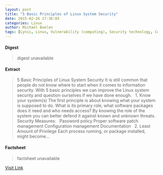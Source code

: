 ```yaml
---
layout: post
title: "5 Basic Principles of Linux System Security"
date: 2015-02-26 17:36:03
categories: Linux
author: Michael Boelen
tags: [Lynis, Linux, Vulnerability (computing), Security technology, Computing, Software, Technology, Cyberwarfare, Computer security, Areas of computer science, Information Age, Cyberspace, Security engineering, Digital media, Cybercrime, Digital technology]
---
```



#### Digest
>digest unavailable

#### Extract
>5 Basic Principles of Linux System Security It is still common that people do not know where to start when it comes to information security. With 5 basic principles we can improve the Linux system security and question ourselves if we have done enough. &nbsp; 1. Know your system(s) The first principle is about knowing what your system is supposed to do. What is its primary role, what software packages does it need and who needs access? By knowing the role of the system you can better defend it against known and unknown threats. &nbsp; Security Measures: &nbsp; Password policy Proper software patch management Configuration management Documentation &nbsp; 2. Least Amount of Privilege Each process running, or package installed, might become...

#### Factsheet
>factsheet unavailable

[Visit Link](http://linux-audit.com/5-basic-principles-of-linux-system-security/)


